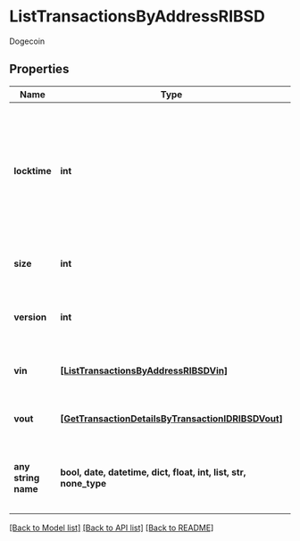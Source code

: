 # ListTransactionsByAddressRIBSD

Dogecoin

## Properties
Name | Type | Description | Notes
------------ | ------------- | ------------- | -------------
**locktime** | **int** | Represents the locktime on the transaction on the specific blockchain, i.e. the blockheight at which the transaction is valid. | 
**size** | **int** | Represents the total size of this transaction. | 
**version** | **int** | Represents the transaction&#39;s version number. | 
**vin** | [**[ListTransactionsByAddressRIBSDVin]**](ListTransactionsByAddressRIBSDVin.md) | Represents the transaction inputs. | 
**vout** | [**[GetTransactionDetailsByTransactionIDRIBSDVout]**](GetTransactionDetailsByTransactionIDRIBSDVout.md) | Represents the transaction outputs. | 
**any string name** | **bool, date, datetime, dict, float, int, list, str, none_type** | any string name can be used but the value must be the correct type | [optional]

[[Back to Model list]](../README.md#documentation-for-models) [[Back to API list]](../README.md#documentation-for-api-endpoints) [[Back to README]](../README.md)


